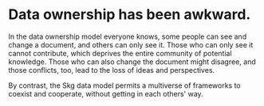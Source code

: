 # Data ownership has been awkward.
In the data ownership model everyone knows, some people can see and change a document, and others can only see it. Those who can only see it cannot contribute, which deprives the entire community of potential knowledge. Those who can also change the document might disagree, and those conflicts, too, lead to the loss of ideas and perspectives.

By contrast, the Skg data model permits a multiverse of frameworks to coexist and cooperate, without getting in each others' way.
